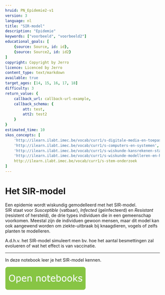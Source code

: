 ```yaml
---
hruid: PN_Epidemie2-v1
version: 3
language: nl
title: "SIR-model"
description: "Epidemie"
keywords: ["voorbeeld", "voorbeeld2"]
educational_goals: [
    {source: Source, id: id}, 
    {source: Source2, id: id2}
]
copyright: Copyright by Jerro
licence: Licenced by Jerro
content_type: text/markdown
available: true
target_ages: [14, 15, 16, 17, 18]
difficulty: 3
return_value: {
    callback_url: callback-url-example,
    callback_schema: {
        att: test,
        att2: test2
    }
}
estimated_time: 10
skos_concepts: [
    'http://ilearn.ilabt.imec.be/vocab/curr1/s-digitale-media-en-toepassingen', 
    'http://ilearn.ilabt.imec.be/vocab/curr1/s-computers-en-systemen', 
    'http://ilearn.ilabt.imec.be/vocab/curr1/s-wiskunde-kansrekenen-statistiek',
    'http://ilearn.ilabt.imec.be/vocab/curr1/s-wiskunde-modelleren-en-heuristiek', 
    http://ilearn.ilabt.imec.be/vocab/curr1/s-stem-onderzoek
]
---
```


# Het SIR-model

Een epidemie wordt wiskundig gemodelleerd met het SIR-model.  
SIR staat voor *Susceptible* (vatbaar), *Infected* (geïnfecteerd) en *Resistant* (resistent of hersteld), de drie types individuen die in een gemeenschap voorkomen. 
Meestal zijn de individuen gewoon mensen, maar dit model kan ook aangewend worden om ziekte-uitbraak bij knaagdieren, vogels of zelfs planten te modelleren. 

A.d.h.v. het SIR-model simuleert men bv. hoe het aantal besmettingen zal evolueren of wat het effect is van vaccinatie. 

***

In deze notebook leer je het SIR-model kennen.

[![](embed/Knop.png "Knop")](https://kiks.ilabt.imec.be/jupyterhub/?id=1220 "Notebooks Epidemie")
